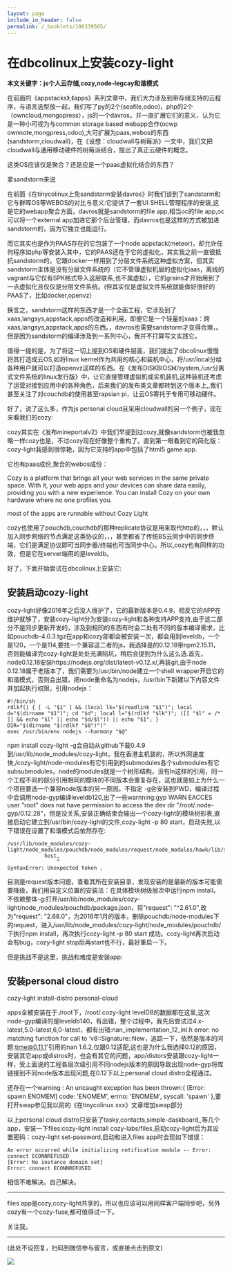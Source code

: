 ```yaml
---
layout: page
include_in_header: false
permalink: /_booklets/106339565/
---
```

在dbcolinux上安装cozy-light
=====

__本文关键字：js个人云存储,cozy,node-legcay和谐模式__

在前面的《appstacks》,《apps》系列文章中，我们大力涉及到带存储支持的云程序，与语言选型放一起，我们写了py的2个(seafile,odoo)，php的2个（owncloud,mongopress），js的一个davros。并一直扩展它们的意义，认为它是一种小可视为与common storage based webapp合作(ocwp ownnote,mongpress,odoo),大可扩展为paas,webos的东西(sandstorm,cloudwall)，在《设想：cloudwall与树莓派》一文中，我们又把cloudwall与通用移动硬件的树莓派结合，提出了真正云硬件的概念。

这类OS应该仅是聚合？还是应是一个paas虚拟化结合的东西？

拿sandstorm来说

在前面《在tinycolinux上免sandstorm安装davros》时我们谈到了sandstorm和它与群晖OS等WEBOS的对比与意义:它提供了一套UI SHELL管理程序的安装,这是它的webapp聚合方面，davros就是sandstorm的file app,相当oc的file app,oc可以将一个external app加进它那个后台管理，而davros也是这样的方式被加进sandstorm的，因为它独立也能运行。

而它其实也是作为PAAS存在的它包装了一个node appstack(meteor)，却允许任何程序如php等安装入其中，它的PAAS还在于它的虚拟化，其实我之前一直很抵抗sandstorm的，它跟docker一样用到了分层文件系统这种虚拟方案，但其实sandstorm主体是没有分层文件系统的（它不管理虚拟机层的虚拟化iaas，离线的vagrant与它仅有SPK格式导入这层联系,也不属虚拟），它的grains才开始用到了一点虚拟化且仅仅是分层文件系统。(但其实仅是虚拟文件系统就能做好很好的PAAS了，比如docker,openvz）

换言之，sandstorm这样的东西才是一个全面工程，它涉及到了xaas,langsys,appstack,apps的改造和利用，即便它是一个轻量的xaas：跨xaas,langsys,appstack,apps的东西。，davros也需要sandstorm才变得合理，。但是因为sandstorm的编译涉及到一系列中心，我并不打算写文实践它。

值得一提的是，为了将这一切上提到OS和硬件层面，我们提出了dbcolinux慢慢将其打造成云OS,如将linux kernel作为共用的核心和装机中心，将/usr/local分给各种用户就可以打造openvz这样的东西。在《发布DISKBIOS》《/system,/usr分离式文件系统的linux发行版》中，让它直接管理虚拟机或实机装机,这种装机还考虑了运营对接到应用中的各种角色，后来我们的发布类文章都转到这个版本上,,我们甚至关注了对couchdb的使用甚至rapsian pi，让云OS寄托于专用可移动硬件。

好了，说了这么多，作为js personal cloud且采用cloudwall的另一个例子，现在来看我们的cozy:

cozy其实在《发布mineportalv2》中我们早提到过cozy,就像sandstorm也被我忽略一样cozy也是，不过cozy现在好像整个重构了。直到第一眼看到它的简化版：cozy-light我感到很惊艳，因为它支持的app中包括了html5 game app. 

它也有paas成份,聚合的webos成份：

Cozy is a platform that brings all your web services in the same private space.  With it, your web apps and your devices can share data easily, providing you with a new experience. You can install Cozy on your own hardware where no one profiles you.

most of the apps are runnable without Cozy Light

cozy也使用了pouchdb,couchdb的那种replicate协议是用来取代http的，，，默认加入同步网络的节点满足这类协议的，，，甚至都省了传统BS云同步中的同步终端，它们是满足协议即可当同步器/终端也可当同步中心。所以,cozy也有同样的功效，但是它在server端用的是leveldb。

好了，下面开始尝试在dbcolinux上安装它: 

安装启动cozy-light
-----

cozy-light好像2016年之后没人维护了，它的最新版本是0.4.9，相反它的APP在维护就够了，安装cozy-light分为安装cozy-light和各种支持APP支持,由于这二部分不是同步更新开发的，涉及到相同的东西有时会二处有不同的版本编译需求，比如pouchdb-4.0.3.tgz在app和cozy部都会被安装一次，都会用到leveldb，一个是120，一个是114,要找一个兼容这二者的js，我选择是的0.12.18带npm2.15.11，否则能编译完cozy-light是处处充满陷坑，稍后会提到为什么这么选.首先，node0.12.18安装https://nodejs.org/dist/latest-v0.12.x/,再装git,由于node 0.12.18属于老版本了，我们需要为/usr/bin/node建立一个shell wrapper开启它的和谐模式，否则会出错，把node重命名为nodejs，/usr/bin下新建以下内容文件并加起执行权限，引用nodejs：

 
```
#!/bin/sh
rdlkf() { [ -L "$1" ] && (local lk="$(readlink "$1")"; local d="$(dirname "$1")"; cd "$d"; local l="$(rdlkf "$lk")"; ([[ "$l" = /* ]] && echo "$l" || echo "$d/$l")) || echo "$1"; }
DIR="$(dirname "$(rdlkf "$0")")"
exec /usr/bin/env nodejs --harmony "$@"
```

npm install cozy-light -g会自动从github下载0.4.9到/usr/lib/node_modules/cozy-light，我在香港主机装的，所以外网速度快,/cozy-light/node-modules有它引用到的submodules各个submodules有它subsubmodules，node的modules就是一个树形结构，没有ln这样的引用，同一个工程不同的部分引用相同的模块的不同版本会重复存在，这也就是如上为什么一个项目要选一个兼容node版本的另一原因。不指定 -g会安装到PWD，编译过程中会调用node-gyp编译leveldb120,出了一些warnning:gyp WARN EACCES user "root" does not have permission to access the dev dir "/root/.node-gyp/0.12.28"，但是没关系,安装正确结束会输出一个cozy-light的模块树形表,直接启动它建立到/usr/bin/cozy-light的文件,cozy-light -p 80 start，启动失败,以下错误在设置了和谐模式后依然存在:

```
/usr/lib/node_modules/cozy-light/node_modules/pouchdb/node_modules/request/node_modules/hawk/lib/server.js:506
            host,
                ^
SyntaxError: Unexpected token ,
```

目测是request版本问题，查看其所在安装目录，发现安装的是最新的版本可能需要降级，我们用自定义位置的安装法：在具体模块树级层次中运行npm install。不依赖整体-g:打开/usr/lib/node_modules/cozy-light/node_modules/pouchdb/package.json，将"request": "^2.61.0",改为"request": "2.68.0"，为2016年1月的版本，删除pouchdb/node-modules下的request，进入/usr/lib/node_modules/cozy-light/node_modules/pouchdb/下执行npm install，再次执行cozy-light -p 80 start 成功。cozy-light再次启动会有bug，cozy-light stop后再start也不行，最好重启一下。

但是挑战不是这里，挑战和难度是安装app:

安装personal cloud distro
-----

cozy-light install-distro personal-cloud

apps全被安装在于./root下，/root/.cozy-light levelDB的数据都在这里,这次node-gyp编译的是leveldb140，有出错，整个过程中，我先后尝试过4.x-latest,5.0-latest,6,0-latest，都有出错:nan_implementation_12_inl.h error: no matching function for call to ‘v8::Signature::New，追踪一下，依然是版本的问题:time@0.11.1'引用的nan 1.6.2,仅跟0.12适配,这也是为什么我选择0.12的原因，安装其它app或distros时，也会有其它的问题，app/distors安装跟cozy-light一样，受上面说的工程各层次级引用不同nodejs版本的原因导致出现node-gyp将库链接到不同node版本出现问题,在0.12下以上personal cloud distro全程通过。

还存在一个warning : An uncaught exception has been thrown:{ [Error: spawn ENOMEM] code: 'ENOMEM', errno: 'ENOMEM', syscall: 'spawn' },要打开swap参见我以前的《在tinycolinux xxx》文章增加swap部分

以上personal cloud distro只安装了tasky,contacts,simple-daskboard,,等几个app，安装一下files:cozy-light install cozy-labs/files,启动cozy-light后为其设置密码：cozy-light set-password,启动和进入files app时会现如下错误：

```
An error occurred while initializing notification module -- Error: connect ECONNREFUSED
[Error: No instance domain set]
Error: connect ECONNREFUSED
```

相信不难解决。自己解决。

-----------------

files app是cozy,cozy-light共享的，所以也应该可以用同样客户端同步吧，另外cozy有一个cozy-fuse,都可值得试一下。

关注我。



-----


(此处不设回复，扫码到微信参与留言，或直接点击到原文)

![](/p/106339565/qrcode.png)

<!-- Markdeep: -->
<meta charset="utf-8">
<link rel="stylesheet" href="../../res/aloha.css?">

<script src="../../res/markdeep.min.js" charset="utf-8"></script>




